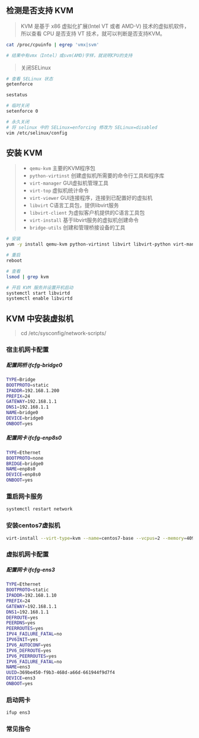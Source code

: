 ## 检测是否支持 KVM

> KVM 是基于 x86 虚拟化扩展(Intel VT 或者 AMD-V) 技术的虚拟机软件，所以查看 CPU 是否支持 VT 技术，就可以判断是否支持KVM。

```bash
cat /proc/cpuinfo | egrep 'vmx|svm'

# 结果中有vmx（Intel）或svm(AMD)字样，就说明CPU的支持
```

> 关闭SELinux

```bash
# 查看 SELinux 状态
getenforce

sestatus

# 临时关闭
setenforce 0

# 永久关闭
# 将 selinux 中的 SELinux=enforcing 修改为 SELinux=disabled
vim /etc/selinux/config
```



## 安装 KVM

> - `qemu-kvm` 主要的KVM程序包
> - `python-virtinst` 创建虚拟机所需要的命令行工具和程序库
> - `virt-manager` GUI虚拟机管理工具
> - `virt-top` 虚拟机统计命令
> - `virt-viewer` GUI连接程序，连接到已配置好的虚拟机
> - `libvirt` C语言工具包，提供libvirt服务
> - `libvirt-client` 为虚拟客户机提供的C语言工具包
> - `virt-install` 基于libvirt服务的虚拟机创建命令
> - `bridge-utils` 创建和管理桥接设备的工具


```bash
# 安装
yum -y install qemu-kvm python-virtinst libvirt libvirt-python virt-manager libguestfs-tools bridge-utils virt-install

# 重启
reboot

# 查看
lsmod | grep kvm

# 开启 KVM 服务并设置开机启动
systemctl start libvirtd
systemctl enable libvirtd
```



## KVM 中安装虚拟机

> cd /etc/sysconfig/network-scripts/



### 宿主机网卡配置

##### 配置网桥 ifcfg-bridge0

```bash
TYPE=Bridge
BOOTPROTO=static
IPADDR=192.168.1.200
PREFIX=24
GATEWAY=192.168.1.1
DNS1=192.168.1.1
NAME=bridge0
DEVICE=bridge0
ONBOOT=yes
```

##### 配置网卡 ifcfg-enp8s0

```bash
TYPE=Ethernet
BOOTPROTO=none
BRIDGE=bridge0
NAME=enp8s0
DEVICE=enp8s0
ONBOOT=yes
```



### 重启网卡服务

```bash
systemctl restart network
```



### 安装centos7虚拟机

```bash
virt-install --virt-type=kvm --name=centos7-base --vcpus=2 --memory=4096 --location=/home/pnoker/Downloads/iso/CentOS-7-x86_64-Minimal-2009.iso --disk path=/data/kvm/images/centos7-base.qcow2,size=40,format=qcow2 --network bridge=bridge0 --graphics none --extra-args='console=ttyS0' --force
```



### 虚拟机网卡配置

##### 配置网卡 ifcfg-ens3

```bash
TYPE=Ethernet
BOOTPROTO=static
IPADDR=192.168.1.10
PREFIX=24
GATEWAY=192.168.1.1
DNS1=192.168.1.1
DEFROUTE=yes
PEERDNS=yes
PEERROUTES=yes
IPV4_FAILURE_FATAL=no
IPV6INIT=yes
IPV6_AUTOCONF=yes
IPV6_DEFROUTE=yes
IPV6_PEERROUTES=yes
IPV6_FAILURE_FATAL=no
NAME=ens3
UUID=369be450-f9b3-468d-a66d-661944f9d7f4
DEVICE=ens3
ONBOOT=yes
```



### 启动网卡

```bash
ifup ens3
```



### 常见指令

